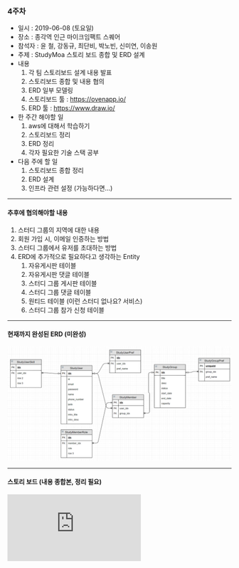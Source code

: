 ### 4주차
* 일시 : 2019-06-08 (토요일)
* 장소 : 종각역 인근 마이크임팩트 스퀘어
* 참석자 : 윤 철, 강동규, 최단비, 박노빈, 신미연, 이송원
* 주제 : StudyMoa 스토리 보드 종합 및 ERD 설계
* 내용
   1. 각 팀 스토리보드 설계 내용 발표
   2. 스토리보드 종합 및 내용 협의
   3. ERD 일부 모델링
   4. 스토리보드 툴 : https://ovenapp.io/
   5. ERD 툴 : https://www.draw.io/
* 한 주간 해야할 일
   1. aws에 대해서 학습하기
   2. 스토리보드 정리
   3. ERD 정리
   4. 각자 필요한 기술 스택 공부
* 다음 주에 할 일
   1. 스토리보드 종합 정리
   2. ERD 설계
   3. 인프라 관련 설정 (가능하다면...)
- - -
#### 추후에 협의해야할 내용
   1. 스터디 그룹의 지역에 대한 내용
   2. 회원 가입 시, 이메일 인증하는 방법
   3. 스터디 그룹에서 유저를 초대하는 방법
   4. ERD에 추가적으로 필요하다고 생각하는 Entity
      1. 자유게시판 테이블
      2. 자유게시판 댓글 테이블
      3. 스터디 그룹 게시판 테이블
      4. 스터디 그룹 댓글 테이블
      5. 원티드 테이블 (이런 스터디 없나요? 서비스)
      6. 스터디 그룹 참가 신청 테이블
- - -      
#### 현재까지 완성된 ERD (미완성)
![ERD_ver_1](/img/ERD_1.PNG)
- - -
#### 스토리 보드 (내용 종합본, 정리 필요)
![스토리 보드 ver.1](https://github.com/wearerespectfuldeveloper/StudyMoa/blob/master/StoryBoard/storyboard_1.pdf)